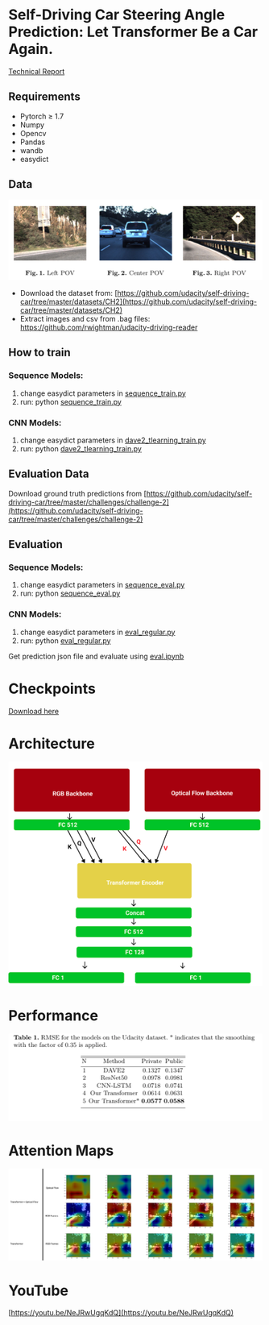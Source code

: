# Self-Driving Car Steering Angle Prediction: Let Transformer Be a Car Again.
[Technical Report](https://github.com/chingisooinar/AI_self-driving-car/blob/main/Technical_Report.pdf)
## Requirements

- Pytorch ≥ 1.7
- Numpy
- Opencv
- Pandas
- wandb
- easydict

## Data
![Untitled](media/data.png) 

- Download the dataset from: [https://github.com/udacity/self-driving-car/tree/master/datasets/CH2](https://github.com/udacity/self-driving-car/tree/master/datasets/CH2)
- Extract images and csv from .bag files: https://github.com/rwightman/udacity-driving-reader

## How to train

### Sequence Models:

1. change easydict parameters in [sequence_train.py](https://github.com/chingisooinar/AI_self-driving-car/blob/main/sequence_train.py)
2. run: python [sequence_train.py](https://github.com/chingisooinar/AI_self-driving-car/blob/main/sequence_train.py)

### CNN Models:

1. change easydict parameters in [dave2_tlearning_train.py](https://github.com/chingisooinar/AI_self-driving-car/blob/main/dave2_tlearning_train.py)
2. run: python [dave2_tlearning_train.py](https://github.com/chingisooinar/AI_self-driving-car/blob/main/dave2_tlearning_train.py)

## Evaluation Data

Download ground truth predictions from [https://github.com/udacity/self-driving-car/tree/master/challenges/challenge-2](https://github.com/udacity/self-driving-car/tree/master/challenges/challenge-2)

## Evaluation

### Sequence Models:

1. change easydict parameters in [sequence_eval.py](https://github.com/chingisooinar/AI_self-driving-car/blob/main/sequence_eval.py)
2. run: python [sequence_eval.py](https://github.com/chingisooinar/AI_self-driving-car/blob/main/sequence_eval.py)

### CNN Models:

1. change easydict parameters in [eval_regular.py](https://github.com/chingisooinar/AI_self-driving-car/blob/main/eval_regular.py)
2. run: python [eval_regular.py](https://github.com/chingisooinar/AI_self-driving-car/blob/main/eval_regular.py)

Get prediction json file and evaluate using [eval.ipynb](https://github.com/chingisooinar/AI_self-driving-car/blob/main/eval.ipynb)
# Checkpoints
[Download here](https://1drv.ms/u/s!Ao7oEpuQjECYmBJhwN6VsEzw8ZCY?e=DKfd6d)
# Architecture

![Untitled](media/Untitled.png)

# Performance

![Untitled](media/Untitled%201.png)

# Attention Maps
![Untitled](media/attentions.png) 
# YouTube

[https://youtu.be/NeJRwUgqKdQ](https://youtu.be/NeJRwUgqKdQ)

